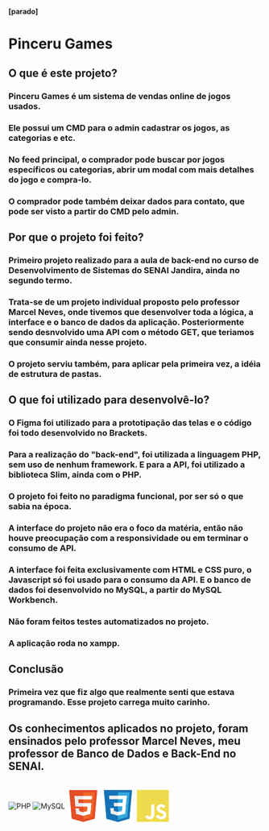 #### [parado]

# Pinceru Games

## O que é este projeto?

### Pinceru Games é um sistema de vendas online de jogos usados.
### Ele possui um CMD para o admin cadastrar os jogos, as categorias e etc.
### No feed principal, o comprador pode buscar por jogos específicos ou categorias, abrir um modal com mais detalhes do jogo e compra-lo.
### O comprador pode também deixar dados para contato, que pode ser visto a partir do CMD pelo admin.

## Por que o projeto foi feito?

### Primeiro projeto realizado para a aula de back-end no curso de Desenvolvimento de Sistemas do SENAI Jandira, ainda no segundo termo.
### Trata-se de um projeto individual proposto pelo professor Marcel Neves, onde tivemos que desenvolver toda a lógica, a interface e o banco de dados da aplicação. Posteriormente sendo desnvolvido uma API com o método GET, que teriamos que consumir ainda nesse projeto.
### O projeto serviu também, para aplicar pela primeira vez, a idéia de estrutura de pastas.

## O que foi utilizado para desenvolvê-lo?

### O Figma foi utilizado para a prototipação das telas e o código foi todo desenvolvido no Brackets.
### Para a realização do "back-end", foi utilizada a linguagem PHP, sem uso de nenhum framework. E para a API, foi utilizado a biblioteca Slim, ainda com o PHP.
### O projeto foi feito no paradigma funcional, por ser só o que sabia na época.
### A interface do projeto não era o foco da matéria, então não houve preocupação com a responsividade ou em terminar o consumo de API.
### A interface foi feita exclusivamente com HTML e CSS puro, o Javascript só foi usado para o consumo da API. E o banco de dados foi desenvolvido no MySQL, a partir do MySQL Workbench.
### Não foram feitos testes automatizados no projeto.
### A aplicação roda no xampp.

## Conclusão

### Primeira vez que fiz algo que realmente senti que estava programando. Esse projeto carrega muito carinho.

## Os conhecimentos aplicados no projeto, foram ensinados pelo professor Marcel Neves, meu professor de Banco de Dados e Back-End no SENAI.

 <div style="display: inline_block"><br>
   <img align="center" alt="PHP" height="60" width="65"  src="https://cdn-icons-png.flaticon.com/512/919/919830.png">
   <img align="center" alt="MySQL" height="65" width="65" src="https://cdn.jsdelivr.net/gh/devicons/devicon/icons/mysql/mysql-original.svg"/>
   <img align="center" alt="HTML" height="65" width="65" src="https://raw.githubusercontent.com/devicons/devicon/master/icons/html5/html5-original.svg">
   <img align="center" alt="CSS" height="65" width="65" src="https://raw.githubusercontent.com/devicons/devicon/master/icons/css3/css3-original.svg">
   <img align="center" alt="Js" height="65" width="65" src="https://raw.githubusercontent.com/devicons/devicon/master/icons/javascript/javascript-plain.svg">
                                                                                                                                          
</div>
